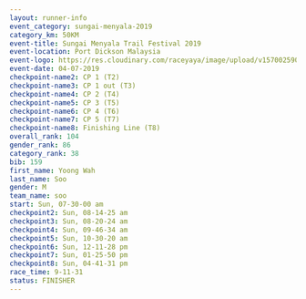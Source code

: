 ```yaml
---
layout: runner-info 
event_category: sungai-menyala-2019 
category_km: 50KM 
event-title: Sungai Menyala Trail Festival 2019 
event-location: Port Dickson Malaysia 
event-logo: https://res.cloudinary.com/raceyaya/image/upload/v1570025907/logo/smft_rwzxh1.jpg 
event-date: 04-07-2019 
checkpoint-name2: CP 1 (T2) 
checkpoint-name3: CP 1 out (T3) 
checkpoint-name4: CP 2 (T4) 
checkpoint-name5: CP 3 (T5) 
checkpoint-name6: CP 4 (T6) 
checkpoint-name7: CP 5 (T7) 
checkpoint-name8: Finishing Line (T8) 
overall_rank: 104
gender_rank: 86
category_rank: 38
bib: 159
first_name: Yoong Wah
last_name: Soo
gender: M
team_name: soo
start: Sun, 07-30-00 am
checkpoint2: Sun, 08-14-25 am
checkpoint3: Sun, 08-20-24 am
checkpoint4: Sun, 09-46-34 am
checkpoint5: Sun, 10-30-20 am
checkpoint6: Sun, 12-11-28 pm
checkpoint7: Sun, 01-25-50 pm
checkpoint8: Sun, 04-41-31 pm
race_time: 9-11-31
status: FINISHER
---
```

